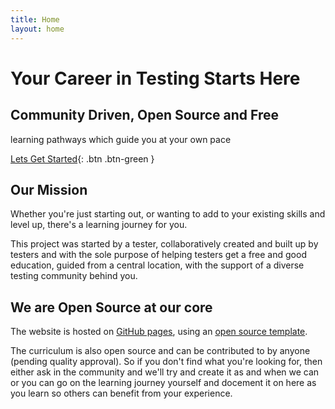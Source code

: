 ```yaml
---
title: Home
layout: home
---
```


# Your Career in Testing Starts Here

## Community Driven, Open Source and Free

learning pathways which guide you at your own pace

[Lets Get Started](http://www.testingpathways.com/pathways){: .btn .btn-green }

## Our Mission

Whether you're just starting out, or wanting to add to your existing skills and level up, there's a learning journey for you.

This project was started by a tester, collaboratively created and built up by testers and with the sole purpose of helping testers get a free and good education, guided from a central location, with the support of a diverse testing community behind you. 

## We are Open Source at our core

The website is hosted on [GitHub pages](https://github.com/TestingPathways/testingpathways), using an [open source template](https://just-the-docs.github.io/just-the-docs/). 

The curriculum is also open source and can be contributed to by anyone (pending quality approval).  So if you don't find what you're looking for, then either ask in the community and we'll try and create it as and when we can or you can go on the learning journey yourself and docement it on here as you learn so others can benefit from your experience. 

